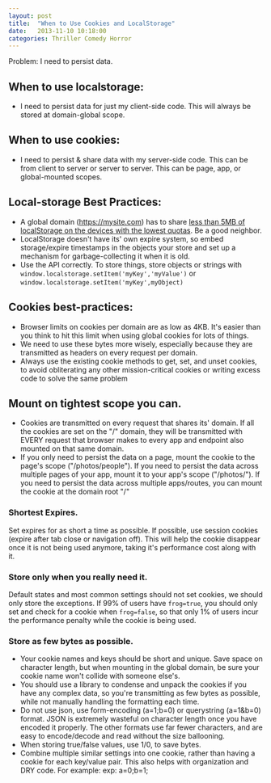 ```yaml
---
layout: post
title:  "When to Use Cookies and LocalStorage"
date:   2013-11-10 10:18:00
categories: Thriller Comedy Horror
---
```


Problem: I need to persist data.

## When to use localstorage:

- I need to persist data for just my client-side code. This will always be stored at domain-global scope.

## When to use cookies:

- I need to persist & share data with my server-side code. This can be from client to server or server to server. This can be page, app, or global-mounted scopes.

## Local-storage Best Practices:

- A global domain (https://mysite.com) has to share [less than 5MB of localStorage on the devices with the lowest quotas](http://www.html5rocks.com/en/tutorials/offline/quota-research/). Be a good neighbor. 
- LocalStorage doesn't have its' own expire system, so embed storage/expire timestamps in the objects your store and set up a mechanism for garbage-collecting it when it is old. 
- Use the API correctly. To store things, store objects or strings with `window.localstorage.setItem('myKey','myValue')` or `window.localstorage.setItem('myKey',myObject)`

## Cookies best-practices:

- Browser limits on cookies per domain are as low as 4KB. It's easier than you think to hit this limit when using global cookies for lots of things. 
- We need to use these bytes more wisely, especially because they are transmitted as headers on every request per domain. 
- Always use the existing cookie methods to get, set, and unset cookies, to avoid obliterating any other mission-critical cookies or writing excess code to solve the same problem

## Mount on tightest scope you can. 

- Cookies are transmitted on every request that shares its' domain. If all the cookies are set on the "/" domain, they will be transmitted with EVERY request that browser makes to every app and endpoint also mounted on that same domain. 
- If you only need to persist the data on a page, mount the cookie to the page's scope ("/photos/people"). If you need to persist the data across multiple pages of your app, mount it to your app's scope ("/photos/"). If you need to persist the data across multiple apps/routes, you can mount the cookie at the domain root "/"

### Shortest Expires.

Set expires for as short a time as possible. If possible, use session cookies (expire after tab close or navigation off). This will help the cookie disappear once it is not being used anymore, taking it's performance cost along with it.

### Store only when you really need it.

Default states and most common settings should not set cookies, we should only store the exceptions. If 99% of users have `frog=true`, you should only set and check for a cookie when `frog=false`, so that only 1% of users incur the performance penalty while the cookie is being used.

### Store as few bytes as possible.

- Your cookie names and keys should be short and unique. Save space on character length, but when mounting in the global domain, be sure your cookie name won't collide with someone else's. 
- You should use a library to condense and unpack the cookies if you have any complex data, so you're transmitting as few bytes as possible, while not manually handling the formatting each time.
- Do not use json, use form-encoding (a=1;b=0) or querystring (a=1&b=0) format. JSON is extremely wasteful on character length once you have encoded it properly. The other formats use far fewer characters, and are easy to encode/decode and read without the size ballooning. 
- When storing true/false values, use 1/0, to save bytes. 
- Combine multiple similar settings into one cookie, rather than having a cookie for each key/value pair. This also helps with organization and DRY code. For example: exp: a=0;b=1; 

